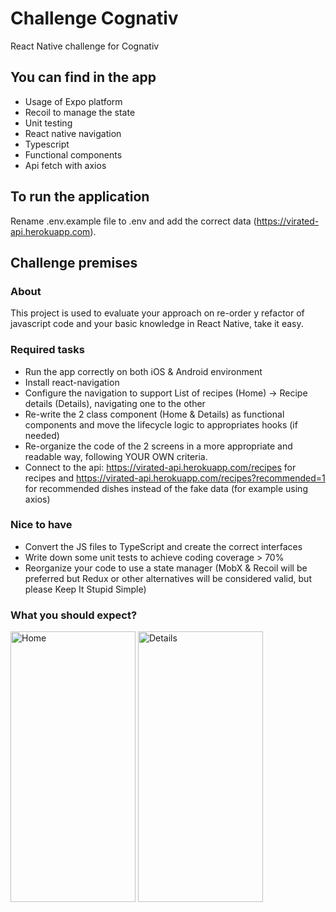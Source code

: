 # Challenge Cognativ

React Native challenge for Cognativ

## You can find in the app

- Usage of Expo platform
- Recoil to manage the state
- Unit testing
- React native navigation
- Typescript
- Functional components
- Api fetch with axios

## To run the application

Rename .env.example file to .env and add the correct data (https://virated-api.herokuapp.com).

## Challenge premises

### About

This project is used to evaluate your approach on re-order y refactor of javascript code and your basic knowledge in React Native, take it easy.

### Required tasks

- Run the app correctly on both iOS & Android environment
- Install react-navigation
- Configure the navigation to support List of recipes (Home) -> Recipe details (Details), navigating one to the other
- Re-write the 2 class component (Home & Details) as functional components and move the lifecycle logic to appropriates hooks (if needed)
- Re-organize the code of the 2 screens in a more appropriate and readable way, following YOUR OWN criteria.
- Connect to the api: https://virated-api.herokuapp.com/recipes for recipes and https://virated-api.herokuapp.com/recipes?recommended=1 for recommended dishes instead of the fake data (for example using axios)

### Nice to have

- Convert the JS files to TypeScript and create the correct interfaces
- Write down some unit tests to achieve coding coverage > 70%
- Reorganize your code to use a state manager (MobX & Recoil will be preferred but Redux or other alternatives will be considered valid, but please Keep It Stupid Simple)

### What you should expect?

<div style="float:left;margin:0 10px 10px 0" markdown="1">
    <img src="https://github.com/paomosca/CognativChallenge/blob/main/images/Home.png?raw=true" alt="Home" title="Home" width="200" height="433" />
    <img src="https://github.com/paomosca/CognativChallenge/blob/main/images/Details.png?raw=true" alt="Details" title="Details" width="200" height="433" />
</div>
